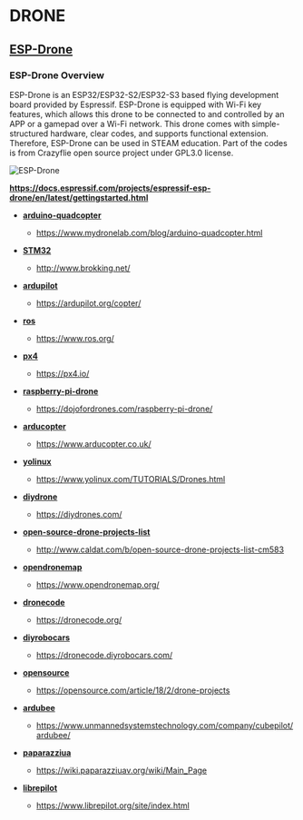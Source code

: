   # DRONE 

  ## [ESP-Drone](https://docs.espressif.com/projects/espressif-esp-drone/en/latest/gettingstarted.html) 

  ### ESP-Drone Overview

   ESP-Drone is an ESP32/ESP32-S2/ESP32-S3 based flying development board provided by Espressif. ESP-Drone is equipped with Wi-Fi key features, which allows this drone to be connected to and controlled by an APP or a gamepad over a Wi-Fi network.          This  drone comes with simple-structured hardware, clear codes, and supports functional extension. Therefore, ESP-Drone can be used in STEAM education. Part of the codes is from Crazyflie open source project under GPL3.0 license.

   ![ESP-Drone](https://github.com/delterio/esp-drone/raw/master/docs/_static/espdrone_s2_v1_2_2.png)
   
   **https://docs.espressif.com/projects/espressif-esp-drone/en/latest/gettingstarted.html**

- **[arduino-quadcopter](https://www.mydronelab.com/blog/arduino-quadcopter.html)**                      
    - https://www.mydronelab.com/blog/arduino-quadcopter.html

- **[STM32](http://www.brokking.net/)**                                                                  
    - http://www.brokking.net/

- **[ardupilot](https://ardupilot.org/copter/)** 
    - https://ardupilot.org/copter/

- **[ros](https://www.ros.org/)** 
    - https://www.ros.org/

- **[px4](https://px4.io/)** 
    - https://px4.io/

- **[raspberry-pi-drone](https://dojofordrones.com/raspberry-pi-drone/)** 
    - https://dojofordrones.com/raspberry-pi-drone/

- **[arducopter](https://www.arducopter.co.uk/)** 
    - https://www.arducopter.co.uk/

- **[yolinux](https://www.yolinux.com/TUTORIALS/Drones.html)** 
    - https://www.yolinux.com/TUTORIALS/Drones.html

- **[diydrone](https://diydrones.com/)** 
    - https://diydrones.com/

- **[open-source-drone-projects-list](http://www.caldat.com/b/open-source-drone-projects-list-cm583)** 
    - http://www.caldat.com/b/open-source-drone-projects-list-cm583

- **[opendronemap](https://www.opendronemap.org/)** 
    - https://www.opendronemap.org/

- **[dronecode](https://dronecode.org/)** 
    - https://dronecode.org/

- **[diyrobocars](https://dronecode.diyrobocars.com/)** 
    - https://dronecode.diyrobocars.com/

- **[opensource](https://opensource.com/article/18/2/drone-projects)** 
    - https://opensource.com/article/18/2/drone-projects

- **[ardubee](https://www.unmannedsystemstechnology.com/company/cubepilot/ardubee/)** 
    - https://www.unmannedsystemstechnology.com/company/cubepilot/ardubee/

- **[paparazziua](https://wiki.paparazziuav.org/wiki/Main_Page)**
    - https://wiki.paparazziuav.org/wiki/Main_Page
    
- **[librepilot](https://www.librepilot.org/site/index.html)**
    -  https://www.librepilot.org/site/index.html

      

